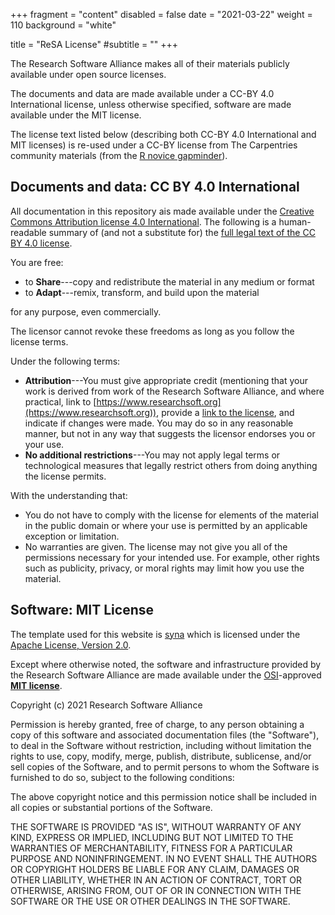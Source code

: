 +++
fragment = "content"
disabled = false
date = "2021-03-22"
weight = 110
background = "white"

title = "ReSA License"
#subtitle = ""
+++

The Research Software Alliance makes all of their materials publicly available under open source licenses.

The documents and data are made available under a CC-BY 4.0 International license, unless otherwise specified, software are made available under the MIT license.

The license text listed below (describing both CC-BY 4.0 International and MIT licenses) is re-used under a CC-BY license from The Carpentries community materials (from the [R novice gapminder](https://github.com/swcarpentry/r-novice-gapminder/blob/main/LICENSE.md)).

## Documents and data: CC BY 4.0 International

All documentation in this repository ais made available under the [Creative Commons Attribution license 4.0 International][cc-by-human].
The following is a human-readable summary of (and not a substitute for) the [full legal text of the CC BY 4.0 license][cc-by-legal].

You are free:

* to **Share**---copy and redistribute the material in any medium or format
* to **Adapt**---remix, transform, and build upon the material

for any purpose, even commercially.

The licensor cannot revoke these freedoms as long as you follow the license terms.

Under the following terms:

* **Attribution**---You must give appropriate credit (mentioning that your work is derived from work of the Research Software Alliance, and where practical, link to [https://www.researchsoft.org](https://www.researchsoft.org)), provide a [link to the license][cc-by-human], and indicate if changes were made.
  You may do so in any reasonable manner, but not in any way that suggests the licensor endorses you or your use.
* **No additional restrictions**---You may not apply legal terms or technological measures that legally restrict others from doing
anything the license permits.
  
With the understanding that:

* You do not have to comply with the license for elements of the material in the public domain or where your use is permitted by an
  applicable exception or limitation.
* No warranties are given. The license may not give you all of the permissions necessary for your intended use.
  For example, other rights such as publicity, privacy, or moral rights may limit how you use the material.

## Software: MIT License

The template used for this website is [syna][syna] which is licensed under the [Apache License, Version 2.0](https://github.com/okkur/syna/blob/master/LICENSE).

Except where otherwise noted, the software and infrastructure provided by the Research Software Alliance are made available under the [OSI][osi]-approved [**MIT license**][mit-license].

Copyright (c) 2021 Research Software Alliance

Permission is hereby granted, free of charge, to any person obtaining a copy
of this software and associated documentation files (the "Software"), to deal
in the Software without restriction, including without limitation the rights
to use, copy, modify, merge, publish, distribute, sublicense, and/or sell
copies of the Software, and to permit persons to whom the Software is
furnished to do so, subject to the following conditions:

The above copyright notice and this permission notice shall be included in all
copies or substantial portions of the Software.

THE SOFTWARE IS PROVIDED "AS IS", WITHOUT WARRANTY OF ANY KIND, EXPRESS OR
IMPLIED, INCLUDING BUT NOT LIMITED TO THE WARRANTIES OF MERCHANTABILITY,
FITNESS FOR A PARTICULAR PURPOSE AND NONINFRINGEMENT. IN NO EVENT SHALL THE
AUTHORS OR COPYRIGHT HOLDERS BE LIABLE FOR ANY CLAIM, DAMAGES OR OTHER
LIABILITY, WHETHER IN AN ACTION OF CONTRACT, TORT OR OTHERWISE, ARISING FROM,
OUT OF OR IN CONNECTION WITH THE SOFTWARE OR THE USE OR OTHER DEALINGS IN THE
SOFTWARE.

[cc-by-human]: https://creativecommons.org/licenses/by/4.0/
[cc-by-legal]: https://creativecommons.org/licenses/by/4.0/legalcode
[mit-license]: https://opensource.org/licenses/mit-license.html
[osi]: https://opensource.org
[syna]: https://syna.okkur.org/
